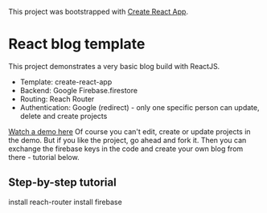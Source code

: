 This project was bootstrapped with [Create React App](https://github.com/facebook/create-react-app).

# React blog template
This project demonstrates a very basic blog build with ReactJS. 
* Template: create-react-app
* Backend: Google Firebase.firestore
* Routing: Reach Router
* Authentication: Google (redirect) - only one specific person can update, delete and create projects

<a href='https://simmoe.github.io/react-blog-template'>Watch a demo here</a>
Of course you can't edit, create or update projects in the demo. But if you like the project, go ahead and fork it. Then you  can exchange the firebase keys in the code and create your own blog from there - tutorial below.

## Step-by-step tutorial

  install reach-router
  install firebase
